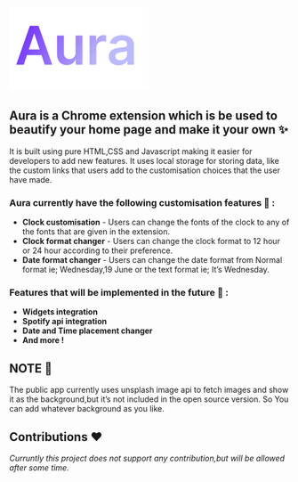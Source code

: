 <picture>
  <source media="(prefers-color-scheme: dark)" srcset="[https://github.com/harryfrzz/Aura/blob/main/icons/github%20logo.png]">
  <source media="(prefers-color-scheme: light)" srcset="[https://github.com/harryfrzz/Aura/blob/main/icons/github%20logo.png]">
  <img alt="Shows an illustrated sun in light mode and a moon with stars in dark mode." src="https://github.com/harryfrzz/Aura/blob/main/icons/github%20logo.png">
</picture>

## Aura is a Chrome extension which is be used to beautify your home page and make it your own :sparkles:

It is built using pure HTML,CSS and Javascript making it easier for developers to add new features.
It uses local storage for storing data, like the custom links that users add to the customisation choices that the user have made.

### Aura currently have the following customisation features :art: :
* **Clock customisation** - Users can change the fonts of the clock to any of the fonts that are given in the extension.
* **Clock format changer** - Users can change the clock format to 12 hour or 24 hour according to their preference.
* **Date format changer** - Users can change the date format from Normal format ie; Wednesday,19 June or the text format ie; It’s Wednesday.

### Features that will be implemented in the future :dart: :
* **Widgets integration** 
* **Spotify api integration** 
* **Date and Time placement changer**
* **And more !**

## NOTE :pushpin: 
The public app currently uses unsplash image api to fetch images and show it as the background,but it’s not included in the open source version. So You can add whatever background as you like.
## Contributions :hearts:
*Curruntly this project does not support any contribution,but will be allowed after some time.*
